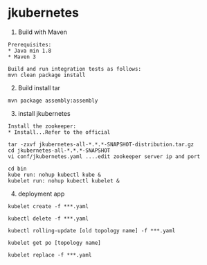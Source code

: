 # jkubernetes

1. Build with Maven
```
Prerequisites:
* Java min 1.8
* Maven 3
```
```
Build and run integration tests as follows:
mvn clean package install
```

2. Build install tar 
```
mvn package assembly:assembly
```

3. install jkubernetes
```
Install the zookeeper:
* Install...Refer to the official
```
```
tar -zxvf jkubernetes-all-*.*.*-SNAPSHOT-distribution.tar.gz
cd jkubernetes-all-*.*.*-SNAPSHOT
vi conf/jkubernetes.yaml ....edit zookeeper server ip and port

cd bin
kube run: nohup kubectl kube &
kubelet run: nohup kubectl kubelet &
```

4. deployment app
```
kubelet create -f ***.yaml
```
```
kubectl delete -f ***.yaml
```
```
kubectl rolling-update [old topology name] -f ***.yaml
```
```
kubelet get po [topology name]
```
```
kubelet replace -f ***.yaml
```
